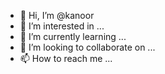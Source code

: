 - 👋 Hi, I’m @kanoor
- 👀 I’m interested in ...
- 🌱 I’m currently learning ...
- 💞️ I’m looking to collaborate on ...
- 📫 How to reach me ...

<!---
kanoor/kanoor is a ✨ special ✨ repository because its `README.md` (this file) appears on your GitHub profile.
You can click the Preview link to take a look at your changes.
--->
